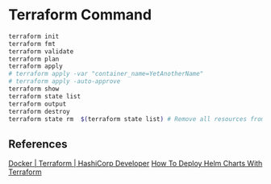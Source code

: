 # Terraform Command

```bash
terraform init
terraform fmt
terraform validate
terraform plan
terraform apply
# terraform apply -var "container_name=YetAnotherName"
# terraform apply -auto-approve
terraform show
terraform state list
terraform output
terraform destroy
terraform state rm  $(terraform state list) # Remove all resources from state
```

## References

[Docker | Terraform | HashiCorp Developer](https://developer.hashicorp.com/terraform/tutorials/docker-get-started)
[How To Deploy Helm Charts With Terraform](https://getbetterdevops.io/terraform-with-helm/)

